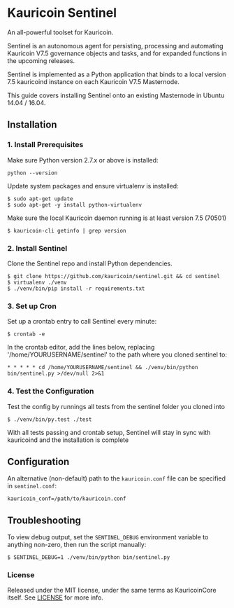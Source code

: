 # Kauricoin Sentinel

An all-powerful toolset for Kauricoin.

Sentinel is an autonomous agent for persisting, processing and automating Kauricoin V7.5 governance objects and tasks, and for expanded functions in the upcoming releases.

Sentinel is implemented as a Python application that binds to a local version 7.5 kauricoind instance on each Kauricoin V7.5 Masternode.

This guide covers installing Sentinel onto an existing Masternode in Ubuntu 14.04 / 16.04.

## Installation

### 1. Install Prerequisites

Make sure Python version 2.7.x or above is installed:

    python --version

Update system packages and ensure virtualenv is installed:

    $ sudo apt-get update
    $ sudo apt-get -y install python-virtualenv

Make sure the local Kauricoin daemon running is at least version 7.5 (70501)

    $ kauricoin-cli getinfo | grep version

### 2. Install Sentinel

Clone the Sentinel repo and install Python dependencies.

    $ git clone https://github.com/kauricoin/sentinel.git && cd sentinel
    $ virtualenv ./venv
    $ ./venv/bin/pip install -r requirements.txt

### 3. Set up Cron

Set up a crontab entry to call Sentinel every minute:

    $ crontab -e

In the crontab editor, add the lines below, replacing '/home/YOURUSERNAME/sentinel' to the path where you cloned sentinel to:

    * * * * * cd /home/YOURUSERNAME/sentinel && ./venv/bin/python bin/sentinel.py >/dev/null 2>&1

### 4. Test the Configuration

Test the config by runnings all tests from the sentinel folder you cloned into

    $ ./venv/bin/py.test ./test

With all tests passing and crontab setup, Sentinel will stay in sync with kauricoind and the installation is complete

## Configuration

An alternative (non-default) path to the `kauricoin.conf` file can be specified in `sentinel.conf`:

    kauricoin_conf=/path/to/kauricoin.conf

## Troubleshooting

To view debug output, set the `SENTINEL_DEBUG` environment variable to anything non-zero, then run the script manually:

    $ SENTINEL_DEBUG=1 ./venv/bin/python bin/sentinel.py

### License

Released under the MIT license, under the same terms as KauricoinCore itself. See [LICENSE](LICENSE) for more info.
